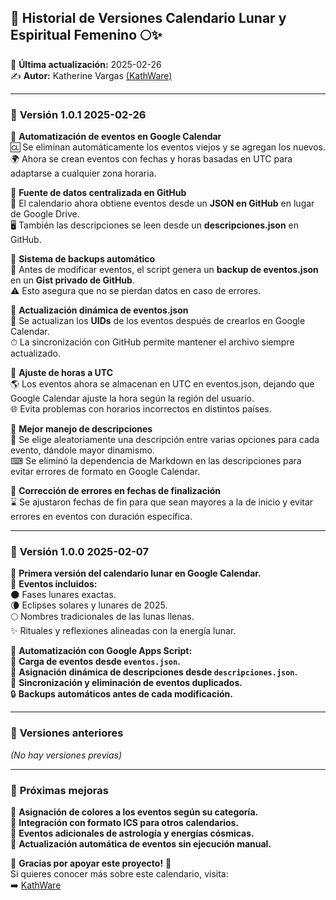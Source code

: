 ## 📌 Historial de Versiones Calendario Lunar y Espiritual Femenino 🌕✨  

📅 **Última actualización:** 2025-02-26  
✍️ **Autor:** Katherine Vargas [(KathWare)](https://kathware.com.ar)  

---

### 🚀 **Versión 1.0.1 2025-02-26**  
🔹 **Automatización de eventos en Google Calendar**  
   🆑 Se eliminan automáticamente los eventos viejos y se agregan los nuevos.  
   🌍 Ahora se crean eventos con fechas y horas basadas en UTC para adaptarse a cualquier zona horaria.   

🔹 **Fuente de datos centralizada en GitHub**  
   📝 El calendario ahora obtiene eventos desde un **JSON en GitHub** en lugar de Google Drive.  
   🖥 También las descripciones se leen desde un **descripciones.json** en GitHub.  

🔹 **Sistema de backups automático**  
   🔄 Antes de modificar eventos, el script genera un **backup de eventos.json** en un **Gist privado de GitHub**.  
   ⚠ Esto asegura que no se pierdan datos en caso de errores.  

🔹 **Actualización dinámica de eventos.json**  
   📆 Se actualizan los **UIDs** de los eventos después de crearlos en Google Calendar.  
   ⏱ La sincronización con GitHub permite mantener el archivo siempre actualizado.  

🔹 **Ajuste de horas a UTC**  
   🌎 Los eventos ahora se almacenan en UTC en eventos.json, dejando que Google Calendar ajuste la hora según la región del usuario.  
   🌐 Evita problemas con horarios incorrectos en distintos países.  

🔹 **Mejor manejo de descripciones**  
   📖 Se elige aleatoriamente una descripción entre varias opciones para cada evento, dándole mayor dinamismo.  
   ⌨ Se eliminó la dependencia de Markdown en las descripciones para evitar errores de formato en Google Calendar.  

🔹 **Corrección de errores en fechas de finalización**  
   ⌛ Se ajustaron fechas de fin para que sean mayores a la de inicio y evitar errores en eventos con duración específica.  

---

### 🚀 **Versión 1.0.0 2025-02-07**  
🔹 **Primera versión del calendario lunar en Google Calendar.**  
🔹 **Eventos incluidos:**  
   🌑 Fases lunares exactas.  
   🌘 Eclipses solares y lunares de 2025.  
   🌕 Nombres tradicionales de las lunas llenas.  
   ✨ Rituales y reflexiones alineadas con la energía lunar.  

🔹 **Automatización con Google Apps Script:**  
   📂 **Carga de eventos desde `eventos.json`.**  
   📖 **Asignación dinámica de descripciones desde `descripciones.json`.**  
   🔄 **Sincronización y eliminación de eventos duplicados.**  
   🔒 **Backups automáticos antes de cada modificación.**  

---

### 📜 **Versiones anteriores**  
_(No hay versiones previas)_

---

### 🔮 **Próximas mejoras**  
🚀 **Asignación de colores a los eventos según su categoría.**  
📆 **Integración con formato ICS para otros calendarios.**  
🔮 **Eventos adicionales de astrología y energías cósmicas.**  
📝 **Actualización automática de eventos sin ejecución manual.**  

🌙 **Gracias por apoyar este proyecto!** 💜  
Si quieres conocer más sobre este calendario, visita:  
➡️ [KathWare](https://kathware.com.ar)  
